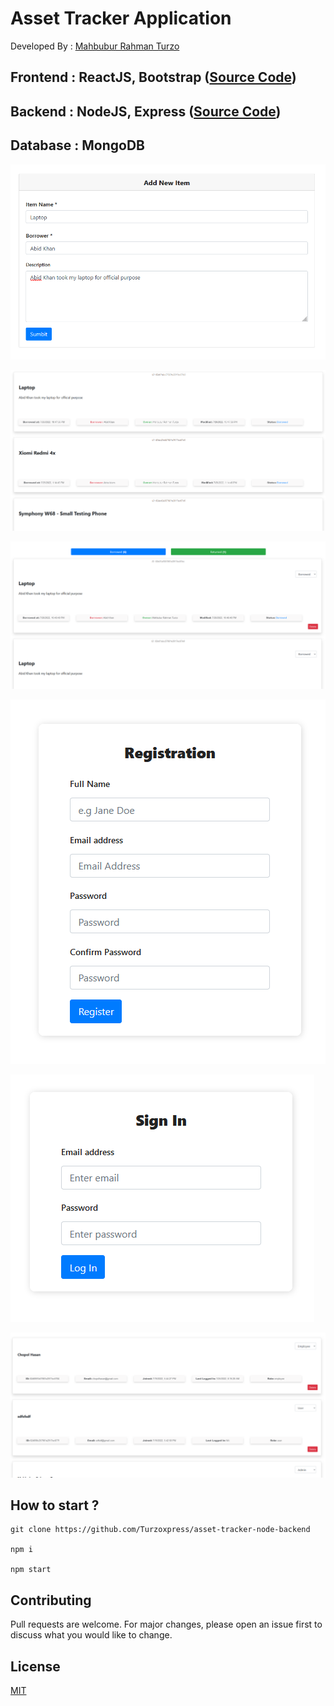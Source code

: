 # Asset Tracker Application

Developed By : [Mahbubur Rahman Turzo](https://github.com/Turzoxpress)

## Frontend : **ReactJS, Bootstrap** ([Source Code](https://github.com/Turzoxpress/asset-tracker-react-frontend))

## Backend : **NodeJS, Express** ([Source Code](https://github.com/Turzoxpress/asset-tracker-node-backend))

## Database : **MongoDB**

![Screenshot](screenshots/a1.PNG)

![Screenshot](screenshots/a2.PNG)

![Screenshot](screenshots/a2_5.PNG)

![Screenshot](screenshots/a3.PNG)

![Screenshot](screenshots/a4.PNG)

![Screenshot](screenshots/a5.PNG)

## How to start ?

```
git clone https://github.com/Turzoxpress/asset-tracker-node-backend

npm i

npm start
```

## Contributing

Pull requests are welcome. For major changes, please open an issue first to discuss what you would like to change.

## License

[MIT](https://choosealicense.com/licenses/mit/)
